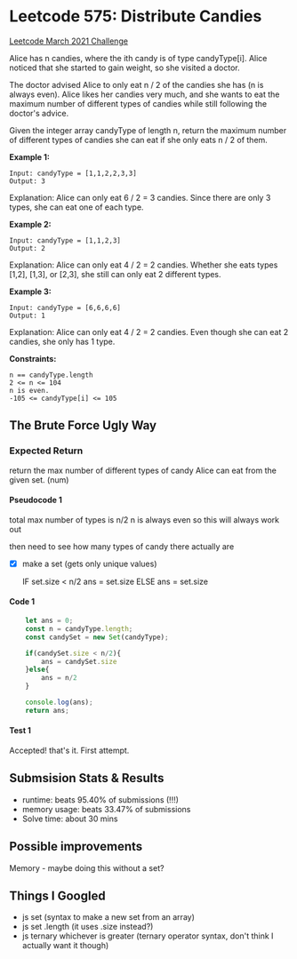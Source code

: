# Leetcode 575: Distribute Candies

[Leetcode March 2021 Challenge](https://leetcode.com/explore/challenge/card/march-leetcoding-challenge-2021/588/week-1-march-1st-march-7th/3657/)

Alice has n candies, where the ith candy is of type candyType[i]. Alice noticed that she started to gain weight, so she visited a doctor.

The doctor advised Alice to only eat n / 2 of the candies she has (n is always even). Alice likes her candies very much, and she wants to eat the maximum number of different types of candies while still following the doctor's advice.

Given the integer array candyType of length n, return the maximum number of different types of candies she can eat if she only eats n / 2 of them.

**Example 1:**

    Input: candyType = [1,1,2,2,3,3]
    Output: 3
Explanation: Alice can only eat 6 / 2 = 3 candies. Since there are only 3 types, she can eat one of each type.

**Example 2:**

    Input: candyType = [1,1,2,3]
    Output: 2
Explanation: Alice can only eat 4 / 2 = 2 candies. Whether she eats types [1,2], [1,3], or [2,3], she still can only eat 2 different types.

**Example 3:**

    Input: candyType = [6,6,6,6]
    Output: 1
Explanation: Alice can only eat 4 / 2 = 2 candies. Even though she can eat 2 candies, she only has 1 type.

**Constraints:**

    n == candyType.length
    2 <= n <= 104
    n is even.
    -105 <= candyType[i] <= 105

## The Brute Force Ugly Way

### Expected Return

return the max number of different types of candy Alice can eat from the given set. (num)

#### Pseudocode 1

total max number of types is n/2
n is always even so this will always work out

then need to see how many types of candy there actually are

- [x] make a set (gets only unique values)

    IF set.size < n/2
        ans = set.size
    ELSE
        ans = set.size

#### Code 1

```javascript
    let ans = 0;
    const n = candyType.length;
    const candySet = new Set(candyType);

    if(candySet.size < n/2){
        ans = candySet.size
    }else{
        ans = n/2
    }

    console.log(ans);
    return ans;
```

#### Test 1

Accepted! that's it. First attempt.

## Submsision Stats & Results

- runtime: beats 95.40% of submissions (!!!)
- memory usage: beats 33.47% of submissions
- Solve time: about 30 mins

## Possible improvements

Memory - maybe doing this without a set?

## Things I Googled

- js set (syntax to make a new set from an array)
- js set .length (it uses .size instead?)
- js ternary whichever is greater (ternary operator syntax, don't think I actually want it though)